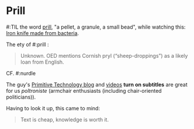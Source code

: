 # Prill

#:TIL the word [prill](https://en.wiktionary.org/wiki/prill), "a pellet, a granule, a small bead", while watching this: [Iron knife made from bacteria](https://youtu.be/dhW4XFGQB4o). 

The ety of #:prill :
> Unknown. OED mentions Cornish pryl (“sheep-droppings”) as a likely loan from English.

CF. #:nurdle

The guy's [Primitive Technology blog](https://primitivetechnology.wordpress.com/) and [videos](https://youtube.com/@primitivetechnology9550) **turn on subtitles** are great for us *poltroniste*  (armchair enthusiasts (including chair-oriented politicians)).

Having to look it up, this came to mind:

> Text is cheap, knowledge is worth it.